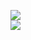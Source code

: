 [![](https://img.shields.io/badge/Made%20With-Github%20Spray-lightgrey.svg?style=for-the-badge&logo=github)](https://github.com/Annihil/github-spray#11204)  
[![](https://i.imgur.com/2DrTn0Z.gif)](https://github.com/Annihil/github-spray)